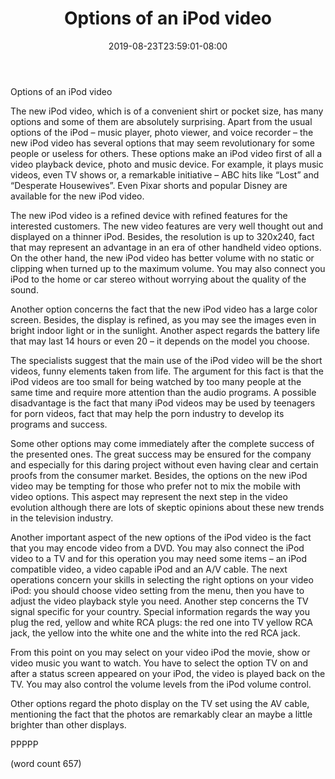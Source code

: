 ﻿---
title: "Options of an iPod video"
date: 2019-08-23T23:59:01-08:00
description: "Ipod-Video Tips for Web Success"
featured_image: "/images/Ipod-Video.jpg"
tags: ["Ipod Video"]
---

Options of an iPod video

	
The new iPod video, which is of a convenient shirt or pocket size, has many options and some of them are absolutely surprising. Apart from the usual options of the iPod – music player, photo viewer, and voice recorder – the new iPod video has several options that may seem revolutionary for some people or useless for others. These options make an iPod video first of all a video playback device, photo and music device. For example, it plays music videos, even TV shows or, a remarkable initiative – ABC hits like “Lost” and “Desperate Housewives”. Even Pixar shorts and popular Disney are available for the new iPod video.  
      
The new iPod video is a refined device with refined features for the interested customers. The new video features are very well thought out and displayed on a thinner iPod. Besides, the resolution is up to 320x240, fact that may represent an advantage in an era of other handheld video options. On the other hand, the new iPod video has better volume with no static or clipping when turned up to the maximum volume. You may also connect you iPod to the home or car stereo without worrying about the quality of the sound. 
      
Another option concerns the fact that the new iPod video has a large color screen. Besides, the display is refined, as you may see the images even in bright indoor light or in the sunlight. Another aspect regards the battery life that may last 14 hours or even 20 – it depends on the model you choose.  
      
The specialists suggest that the main use of the iPod video will be the short videos, funny elements taken from life. The argument for this fact is that the iPod videos are too small for being watched by too many people at the same time and require more attention than the audio programs. A possible disadvantage is the fact that many iPod videos may be used by teenagers for porn videos, fact that may help the porn industry to develop its programs and success.
	
Some other options may come immediately after the complete success of the presented ones. The great success may be ensured for the company and especially for this daring project without even having clear and certain proofs from the consumer market. Besides, the options on the new iPod video may be tempting for those who prefer not to mix the mobile with video options. This aspect may represent the next step in the video evolution although there are lots of skeptic opinions about these new trends in the television industry.
	
Another important aspect of the new options of the iPod video is the fact that you may encode video from a DVD. You may also connect the iPod video to a TV and for this operation you may need some items – an iPod compatible video, a video capable iPod and an A/V cable. The next operations concern your skills in selecting the right options on your video iPod: you should choose video setting from the menu, then you have to adjust the video playback style you need. Another step concerns the TV signal specific for your country. Special information regards the way you plug the red, yellow and white RCA plugs: the red one into TV yellow RCA jack, the yellow into the white one and the white into the red RCA jack.
	 
From this point on you may select on your video iPod the movie, show or video music you want to watch. You have to select the option TV on and after a status screen appeared on your iPod, the video is played back on the TV. You may also control the volume levels from the iPod volume control.
	
Other options regard the photo display on the TV set using the AV cable, mentioning the fact that the photos are remarkably clear an maybe a little brighter than other displays. 

PPPPP

(word count 657)


